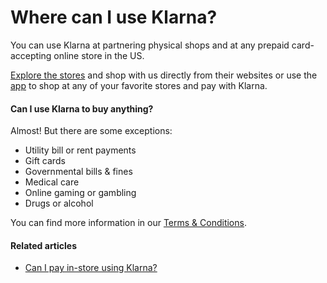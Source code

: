 # Where can I use Klarna?

You can use Klarna at partnering physical shops and at any prepaid card\-accepting online store in the US.

[Explore the stores](https://www.klarna.com/us/klarna-stores/) and shop with us directly from their websites or use the [app](https://login.klarna.com/login?market=GB&ui_locales=en-US#) to shop at any of your favorite stores and pay with Klarna.

#### Can I use Klarna to buy anything?

Almost! But there are some exceptions:

* Utility bill or rent payments
* Gift cards
* Governmental bills \& fines
* Medical care
* Online gaming or gambling
* Drugs or alcohol

You can find more information in our [Terms \& Conditions](https://www.klarna.com/us/terms-of-use/).

#### Related articles

* [Can I pay in\-store using Klarna?](https://www.klarna.com/us/customer-service/can-i-pay-in-store-using-klarna/)
